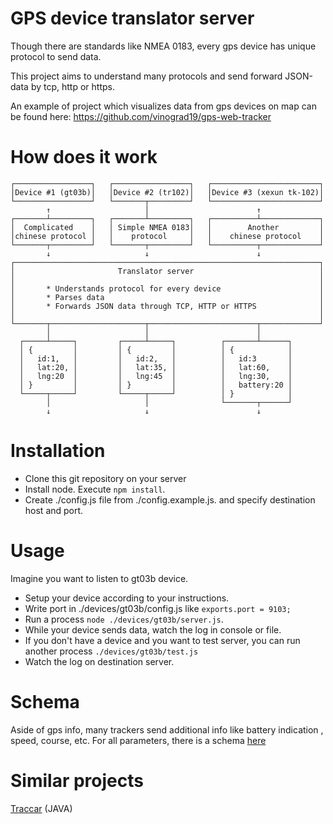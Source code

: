 # GPS device translator server

Though there are standards like NMEA 0183, every gps device has unique protocol to send data.

This project aims to understand many protocols and send forward JSON-data by tcp, http or https.

An example of project which visualizes data from gps devices on map can be found here:
https://github.com/vinograd19/gps-web-tracker

# How does it work

```
┌─────────────────┐   ┌─────────────────┐   ┌────────────────────────┐
│Device #1 (gt03b)│   │Device #2 (tr102)│   │Device #3 (xexun tk-102)│
└─────────────────┘   └───────┬─────────┘   └────────────────────────┘
        ↑                     │                        ↑
┌───────┴─────────┐   ┌───────┴─────────┐   ┌──────────┴─────────────┐
│  Complicated    │   │ Simple NMEA 0183│   │        Another         │
│chinese protocol │   │    protocol     │   │    chinese protocol    │
└───────┬─────────┘   └───────┬─────────┘   └──────────┬─────────────┘
        ↓                     ↓                        ↓
┌────────────────────────────────────────────────────────────────────┐
│                       Translator server                            │
│                                                                    │
│       * Understands protocol for every device                      │
│       * Parses data                                                │
│       * Forwards JSON data through TCP, HTTP or HTTPS              │
│                                                                    │
└───────┬─────────────────────┬────────────────────────┬─────────────┘
        │                     │                        │
  ┌─────┴─────┐         ┌─────┴─────┐          ┌───────┴──────┐
  │ {         │         │ {         │          │ {            │
  │   id:1,   │         │   id:2,   │          │   id:3       │
  │   lat:20, │         │   lat:35, │          │   lat:60,    │
  │   lng:20  │         │   lng:45  │          │   lng:30,    │
  │ }         │         │ }         │          │   battery:20 │
  └─────┬─────┘         └─────┬─────┘          │ }            │
        │                     │                └───────┬──────┘
        ↓                     ↓                        ↓

```

# Installation

* Clone this git repository on your server
* Install node. Execute `npm install`.
* Create ./config.js file from ./config.example.js. and specify destination host and port.

# Usage

Imagine you want to listen to gt03b device.

* Setup your device according to your instructions.
* Write port in ./devices/gt03b/config.js like `exports.port = 9103;`
* Run a process `node ./devices/gt03b/server.js`.
* While your device sends data, watch the log in console or file.
* If you don't have a device and you want to test server, you can run another process `./devices/gt03b/test.js`
* Watch the log on destination server.

# Schema

Aside of gps info, many trackers send additional info like battery indication , speed, course, etc.
For all parameters, there is a schema [here](https://github.com/vinograd19/gps-devices/blob/master/schema.json)

# Similar projects

[Traccar](https://github.com/tananaev/traccar) (JAVA)